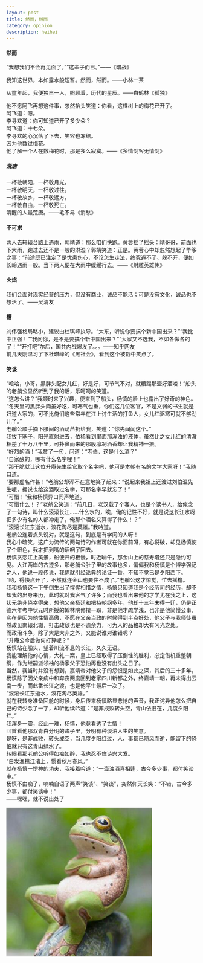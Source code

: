 ```yaml
---
layout: post
title: 然而，然而
category: opinion
description: heihei
---
```



#### 然而

“我想我们不会再见面了。”“这辈子而已。”——《暗战》<br>  

我知这世界，本如露水般短暂。然而，然而。——小林一茶<br>  

从童年起，我便独自一人，照顾着，历代的星辰。——白鹤林《孤独》<br>  

他不愿阿飞再想这件事，忽然抬头笑道：你看，这棵树上的梅花已开了。<br>
阿飞道：嗯。<br>
李寻欢道：你可知道已开了多少朵？<br>
阿飞道：十七朵。<br>
李寻欢的心沉落了下去，笑容也冻结。<br>
因为他数过梅花。<br>
他了解一个人在数梅花时，那是多么寂寞。——《多情剑客无情剑》<br>  


##### 荒唐

一杯敬朝阳，一杯敬月光。<br>
一杯敬明天，一杯敬过往。<br>
一杯敬故乡，一杯敬远方。<br>
一杯敬自由，一杯敬死亡。<br>
清醒的人最荒唐。——毛不易《消愁》<br>  

#### 不可求

两人去轩辕台路上遇雨，郭靖道：那么咱们快跑。黄蓉摇了摇头：靖哥哥，前面也下大雨，跑过去还不是一般的淋湿？郭靖笑道：正是。黄蓉心中却忽然想起了华筝之事：“前途既已注定了是忧患伤心，不论怎生走法，终究避不了、躲不开，便如长岭遇雨一般。当下两人便在大雨中缓缓行去。——《射雕英雄传》<br>  

#### 火焰

我们会面对现实经营的压力，但没有商业，诚品不能活；可是没有文化，诚品也不想活了。——吴清友<br>  

#### 槽

刘伟强格局略小，建议由杜琪峰执导。“大东，听说你要搞个新中国出来？”“我比中正强！”“我问你，是不是要搞个新中国出来？”“大家又不选我，不如各做各的了！”“开打吧”尔后，国共内战爆发了。。。——知乎网友<br> 
前几天刚温习了下杜琪峰的《黑社会》，看到这个被戳中笑点了。


#### 笑谈

“哈哈，小哥，黑胖头配女儿红，好是好，可节气不对，就糟蹋那壶好酒喽！”船头的老艄公显然听到了我的话，乐呵呵的笑道。<br>
“这怎么讲？”我顿时来了兴趣，便来到了船头，杨慎的脸上也露出了好奇的神色。<br>
“冬天里的黑胖头肉虽好吃，可寒气也重，你们这几位客官，不是文弱的书生就是妇道人家的，可不比俺们这些常年在江上讨生活的打鱼人，女儿红驱寒可就不够劲儿了。”<br>
老艄公顺手摘下腰间的酒葫芦扔给我，笑道：“你先闻闻这个。”<br>
我拔下塞子，阳光直射进去，依稀看到里面那浑浊的液体，虽然比之女儿红的清澈相差了十万八千里，可扑鼻而来的那股凛冽酒香却让我精神一振。<br>
“好烈的酒！”我赞了一句，问道：“老伯，这是什么酒？”<br>
“自家酿的，哪有什么名字哩！”<br>
“那干脆就让这位升庵先生给它取个名字吧，他可是本朝有名的文学大家呀！”我随口道。<br>
“要那虚名作甚！”老艄公却浑不在意地笑了起来：“说起来我祖上还渡过刘伯温先生呢，据说也给这酒取过名字，可那名字早就忘了！”<br>
“可惜！”我和杨慎异口同声地道。<br>
“可惜什么！？”老艄公笑道：“前几日，老汉载了个客人，也是个读书人，给俺念了一句诗，叫什么滚滚长江……什么水的，唉，俺的记性不好，就是说这长江水呀把多少有名的人都冲走了，俺那个酒名又算得了什么！？”<br>
“滚滚长江东逝水，浪花淘尽是英雄。”我吟道。<br>
老艄公连着点头说对，就是这句，到底是有学问的人呀！<br>
我心中暗笑，这广为流传的两句诗的作者可就在你面前呀，有心说破，却见杨慎使了个眼色，我才把到嘴的话咽了回去。<br>
杨慎贪恋江上美景，船便开的极慢，时近晌午，那金山上的慈寿塔还只是隐约可见。大江两岸的古迹多，那老艄公肚子里的故事也多，偏偏我和杨慎是个博学强记之人，他说一段传说，我俩就引经论典的论证一番，不知不觉已是夕阳西下。<br>
“哟，得快点开了，不然就连金山也要住不成了。”老艄公这才惊觉，忙去摇橹。<br>
我和杨慎这一下午倒生出了惺惺相惜之情，杨慎只知道我是个经历司的经历，却不知我的出身来历，此时就对我客气了许多；而我也看出来他的才学尤在我之上，这状元绝非侥幸得来，想他父亲杨廷和把持朝纲多年，他却十三年未得一迁，仍是正德六年考中状元时所授的翰林院修攥一职，非是他才疏学浅，也非是他简慢公事，实在是因为他性情高傲，不愿在父亲当政的时候得到半点好处，他父子与我师徒虽然政见南辕北辙，打击政敌也是不遗余力，可为人的品格却大有闪光之处。<br>
而政治斗争，除了大是大非之外，又能说谁对谁错呢？<br>
“升庵公今后做何打算呢？”<br>
杨慎站在船头，望着川流不息的长江，久久无语。<br>
我能理解他的心情，大礼一案，皇上已经取得了压倒性的胜利，必定借机重整朝纲，作为继嗣派领袖的杨家父子恐怕再也没有出头之日了。<br>
当然，我当时并没有想到，嘉靖帝对他父子的怨恨是如此之深，其后的三十多年，杨慎除了因父亲病中和奔丧两度回到老家四川新都之外，终嘉靖一朝，再未得出云南一步，而此番长江之渡，也是他平生最后一次了。<br>
“滚滚长江东逝水，浪花淘尽英雄。”<br>
就在我转身准备回舱的时候，身后传来杨慎略显悲怆的声音，我正诧异他怎么把自己的诗少念了一字，却听他续吟道：“是非成败转头空，青山依旧在，几度夕阳红。”<br>
我浑身一震，经此一难，杨慎，他竟看透了世情！<br>
回首看他那双青白分明的眸子里，分明有种淡泊人生的笑意。<br>
是呀，是非成败，转头成空，当几度夕阳红过，人、事都已随风而逝，能留下的恐怕就只有这青山绿水了。<br>
转眼看那老艄公听得如痴如醉，我也忍不住诗兴大发。<br>
“白发渔樵江渚上，惯看秋月春风。”<br>
就在杨慎一愣神的功夫，我接着吟道：“一壶浊酒喜相逢，古今多少事，都付笑谈中。”<br>
杨慎不由痴了，喃喃自语了两声“笑谈”、“笑谈”，突然仰天长笑：“不错，古今多少事，都付笑谈中！”<br>
——嘿嘿，就不说出处了<br>  
 

<div id="transform1">
<div class="inner">
<img src="/images/laugh.jpg" alt="Nature">
</div>
</div>




